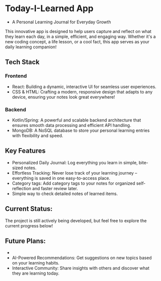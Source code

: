 # Today-I-Learned App
- A Personal Learning Journal for Everyday Growth

This innovative app is designed to help users capture and reflect on what they learn each day, in a simple, efficient, and engaging way. Whether it's a new coding concept, a life lesson, or a cool fact, this app serves as your daily learning companion!

## Tech Stack
### Frontend
- React: Building a dynamic, interactive UI for seamless user experiences.
- CSS & HTML: Crafting a modern, responsive design that adapts to any device, ensuring your notes look great everywhere!
### Backend
- Kotlin/Spring: A powerful and scalable backend architecture that ensures smooth data processing and efficient API handling.
- MongoDB: A NoSQL database to store your personal learning entries with flexibility and speed.

## Key Features
- Personalized Daily Journal: Log everything you learn in simple, bite-sized notes.
- Effortless Tracking: Never lose track of your learning journey – everything is saved in one easy-to-access place.
- Category tags: Add category tags to your notes for organized self-reflection and faster review later.
- Simple way to check detailed notes of learned items.

## Current Status:
The project is still actively being developed, but feel free to explore the current progress below!


## Future Plans:
- 
- AI-Powered Recommendations: Get suggestions on new topics based on your learning habits.
- Interactive Community: Share insights with others and discover what they are learning today.
